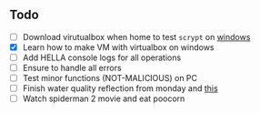 ## Todo

- [ ] Download virutualbox when home to test `scrypt` on [windows](https://www.quora.com/Is-it-safe-to-download-viruses-on-a-virtual-machine#:~:text=answer%20views%203y-,Is%20it%20safe%20to%20run%20a%20virus%20on%20a%20virtual,I%20recommend%20VirtualBox.)
- [x] Learn how to make VM with virtualbox on windows
- [ ] Add HELLA console logs for all operations
- [ ] Ensure to handle all errors 
- [ ] Test minor functions (NOT-MALICIOUS) on PC
- [ ] Finish water quality reflection from monday and [this](https://docs.google.com/document/d/1wZwIXJbxSJgDR7t3IOOIvyJsfx1xjjlwjjBGWr4bQHY/edit)
- [ ] Watch spiderman 2 movie and eat poocorn

